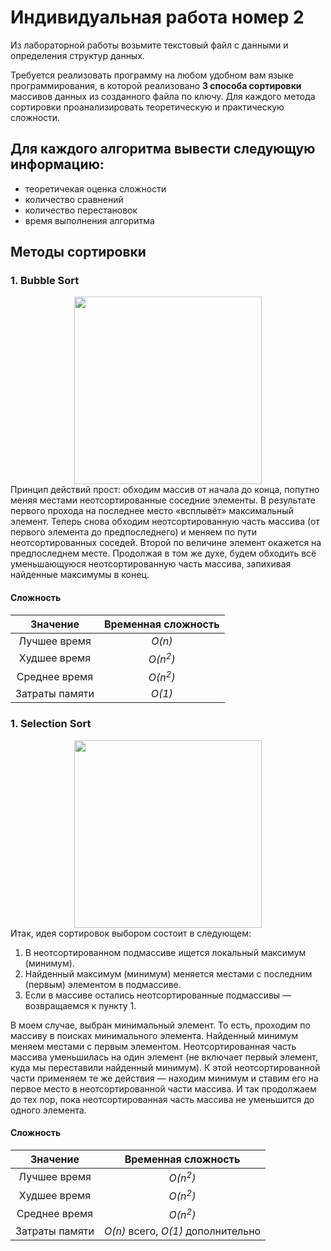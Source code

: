 # Индивидуальная работа номер 2

Из лабораторной работы возьмите текстовый файл с данными и определения структур данных.

Требуется реализовать программу на любом удобном вам языке программирования, в которой реализовано __3 способа сортировки__ массивов данных из созданного файла по ключу. 
Для каждого метода сортировки проанализировать теоретическую и практическую сложности.

## Для каждого алгоритма вывести следующую информацию:

* теоретичекая оценка сложности
* количество сравнений
* количество перестановок
* время выполнения алгоритма

## Методы сортировки

### 1. __Bubble Sort__
<div id="header" align="center">
  <img src="https://i.pinimg.com/originals/a4/b8/ad/a4b8ad55cd4461c0173c92d7735bb106.gif" width="300"/>
</div>
Принцип действий прост: 
обходим массив от начала до конца, 
попутно меняя местами неотсортированные соседние элементы. 
В результате первого прохода на последнее место «всплывёт» максимальный элемент. 
Теперь снова обходим неотсортированную часть массива (от первого элемента до предпоследнего) и 
меняем по пути неотсортированных соседей. Второй по величине элемент окажется на предпоследнем месте. 
Продолжая в том же духе, будем обходить всё уменьшающуюся неотсортированную часть массива, 
запихивая найденные максимумы в конец.

#### Сложность
|             <center>Значение | Временная сложность</center> |
|-----------------------------:|------------------------------|
|         <center>Лучшее время | <center>*O(n)*</center>      |
|         <center>Худшее время | <center>*O(n<sup>2</sup>)*           |
|        <center>Среднее время | <center>*O(n<sup>2</sup>)*           |
|       <center>Затраты памяти | <center>*O(1)*                       |

### 1. __Selection Sort__
<div id="header" align="center">
  <img src="https://i.stack.imgur.com/XNbE0.gif" width="300"/>
</div>
Итак, идея сортировок выбором состоит в следующем: 

1. В неотсортированном подмассиве ищется локальный максимум (минимум). 
2. Найденный максимум (минимум) меняется местами с последним (первым) элементом в подмассиве. 
3. Если в массиве остались неотсортированные подмассивы — возвращаемся к пункту 1.

В моем случае, выбран минимальный элемент. То есть, проходим по массиву в поисках минимального элемента. 
Найденный минимум меняем местами с первым элементом. Неотсортированная часть массива уменьшилась на один элемент 
(не включает первый элемент, куда мы переставили найденный минимум). 
К этой неотсортированной части применяем те же действия — находим минимум и ставим его на первое место в неотсортированной части массива. 
И так продолжаем до тех пор, пока неотсортированная часть массива не уменьшится до одного элемента.

#### Сложность
|             <center>Значение | Временная сложность</center>               |
|-----------------------------:|--------------------------------------------|
|         <center>Лучшее время | <center>*O(n<sup>2</sup>)*</center>        |
|         <center>Худшее время | <center>*O(n<sup>2</sup>)*                 |
|        <center>Среднее время | <center>*O(n<sup>2</sup>)*                 |
|       <center>Затраты памяти | <center>*O(n)* всего, *O(1)* дополнительно |